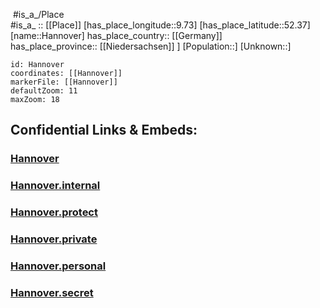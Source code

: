 ﻿---
location:
- 52.37
- 9.73
mapzoom:
- 7
- 12
mapmarker: city
type: City
tags:
- geo/City
SpocWebEntityId: 30760
isDeleted: false
confidential: public
has_id_wikidata: Q1715
instance_of:
- "[[_Standards/WikiData/WD~district capital,134626]]"
- "[[_Standards/WikiData/WD~big city,1549591]]"
- "[[_Standards/WikiData/WD~special municipality association of Germany,1780389]]"
- "[[_Standards/WikiData/WD~state capital in Germany,14784328]]"
- "[[_Standards/WikiData/WD~urban municipality in Germany,42744322]]"
located_in_or_next_to_body_of_water:
- '[[_Standards/WikiData/WD~Leine,161051]]'
- '[[_Standards/WikiData/WD~Maschsee,315045]]'
- '[[_Standards/WikiData/WD~Ihme,464568]]'
- "[[_Standards/WikiData/WD~Mittelland Canal,48480]]"
capital_of:
- "[[_Standards/WikiData/WD~Kingdom of Hanover,164079]]"
- "[[_Standards/WikiData/WD~Principality of Calenberg,565812]]"
- "[[_Standards/WikiData/WD~Electorate of Hanover,706018]]"
- "[[_Standards/WikiData/WD~Province of Hanover,819125]]"
- "[[_Standards/WikiData/WD~Lower Saxony,1197]]"
- "[[_Standards/WikiData/WD~Hanover region,5963]]"
Köppen_climate_classification: "[[_Standards/WikiData/WD~oceanic climate,182090]]"
twinned_administrative_body:
- '[[_Standards/WikiData/WD~Blantyre,188693]]'
- "[[_Standards/WikiData/WD~Newcastle upon Tyne,1425428]]"
- '[[_Standards/WikiData/WD~Poznań,268]]'
- '[[_Standards/WikiData/WD~Montreal,340]]'
- "[[_Standards/WikiData/WD~La Paz,1491]]"
- '[[_Standards/WikiData/WD~Leipzig,2079]]'
- '[[_Standards/WikiData/WD~Perpignan,6730]]'
- '[[_Standards/WikiData/WD~Bristol,23154]]'
- '[[_Standards/WikiData/WD~Rouen,30974]]'
- '[[_Standards/WikiData/WD~Hiroshima,34664]]'
- "[[_Standards/WikiData/WD~Kansas City,41819]]"
described_by_source:
- "[[_Standards/WikiData/WD~Regesta Imperii,316838]]"
- "[[_Standards/WikiData/WD~Encyclopædia Britannica 11th edition,867541]]"
- "[[_Standards/WikiData/WD~The Nuttall Encyclopædia,3181656]]"
- "[[_Standards/WikiData/WD~Jewish Encyclopedia of Brockhaus and Efron,4173137]]"
- "[[_Standards/WikiData/WD~Meyers Konversations-Lexikon, 4th edition (1885–1890),19219752]]"
- "[[_Standards/WikiData/WD~Topographia Braunschweig Lüneburg,19230666]]"
- "[[_Standards/WikiData/WD~Great Soviet Encyclopedia (1926–1947),20078554]]"
contains_the_administrative_territorial_entity:
- '[[_Standards/WikiData/WD~Ahlem-Badenstedt-Davenstedt,400430]]'
- '[[_Standards/WikiData/WD~Herrenhausen-Stöcken,470577]]'
- '[[_Standards/WikiData/WD~Mitte,883803]]'
- '[[_Standards/WikiData/WD~Bothfeld-Vahrenheide,894709]]'
- '[[_Standards/WikiData/WD~Vahrenwald-List,915149]]'
- '[[_Standards/WikiData/WD~Buchholz-Kleefeld,998471]]'
- '[[_Standards/WikiData/WD~Döhren-Wülfel,1271022]]'
- '[[_Standards/WikiData/WD~Ricklingen,1417763]]'
- '[[_Standards/WikiData/WD~Kirchrode-Bemerode-Wülferode,1743368]]'
- '[[_Standards/WikiData/WD~Linden-Limmer,1826001]]'
- '[[_Standards/WikiData/WD~Misburg-Anderten,1938597]]'
- '[[_Standards/WikiData/WD~Nord,1997469]]'
- '[[_Standards/WikiData/WD~Südstadt-Bult,2381488]]'
shares_border_with:
- '[[_Standards/WikiData/WD~Isernhagen,514571]]'
- '[[_Standards/WikiData/WD~Hemmingen,534259]]'
- '[[_Standards/WikiData/WD~Gehrden,549864]]'
- '[[_Standards/WikiData/WD~Ronnenberg,555643]]'
- '[[_Standards/WikiData/WD~Sehnde,625095]]'
- '[[_Standards/WikiData/WD~Devese,1206728]]'
- '[[_Standards/WikiData/WD~Hemmingen-Westerfeld,1604857]]'
- '[[_Standards/WikiData/WD~Garbsen,4001]]'
- '[[_Standards/WikiData/WD~Langenhagen,4158]]'
- '[[_Standards/WikiData/WD~Lehrte,7057]]'
- '[[_Standards/WikiData/WD~Laatzen,14856]]'
- '[[_Standards/WikiData/WD~Seelze,16052]]'
member_of:
- "[[_Standards/WikiData/WD~Mayors for Peace,747279]]"
- "[[_Standards/WikiData/WD~Creative Cities Network,1139352]]"
- "[[_Standards/WikiData/WD~Climate Alliance,1768108]]"
- "[[_Standards/WikiData/WD~Niedersächsischer Städtetag,1988624]]"
- "[[_Standards/WikiData/WD~International Cities of Refuge Network,15477956]]"
archives_at: "[[_Standards/WikiData/WD~Municipal Archive Hannover,1310039]]"
list_of_monuments:
- "[[_Standards/WikiData/WD~list of cultural heritage monuments in Hanover,1556926]]"
- '[[_Standards/WikiData/WD~Q50841704,50841704]]'
head_of_government: "[[_Standards/WikiData/WD~Belit Onay,15787522]]"
visitor_center: "[[_Standards/WikiData/WD~Hannover Marketing und Tourismus,27979581]]"
said_to_be_the_same_as: '[[_Standards/WikiData/WD~Q32052205,32052205]]'
topic_s_main_Wikimedia_portal: '[[_Standards/WikiData/WD~Portal_Hannover,70488594]]'
economy_of_topic: "[[_Standards/WikiData/WD~economy of Hanover,100868317]]"
BHCL_UUID: c9991e7e-b7bf-4e33-af13-c5e87b82a0f8
tabular_population: "http://commons.wikimedia.org/data/main/Data:Population+of+Hannover,+Germany.tab"
ISNI: 0000000123315273
demonym:
- hannoverià
- hannoveriana
- hannoverians
- hannoverianes
- Hannoveraner
- Hannoveranerin
- Hannoveranerinnen
logo_image: "http://commons.wikimedia.org/wiki/Special:FilePath/Hannover%20logo%20%282024%29.svg"
coordinates_of_easternmost_point: "Point(9.9184 52.4034)"
coordinates_of_westernmost_point: "Point(9.60445 52.39699)"
located_in_on_physical_feature: "[[_Standards/WikiData/WD~Hanover region,5963]]"
located_in_the_administrative_territorial_entity: "[[_Standards/WikiData/WD~Hanover region,5963]]"
located_in_time_zone:
- '[[_Standards/WikiData/WD~UTC+01_00,6655]]'
- '[[_Standards/WikiData/WD~UTC+02_00,6723]]'
country: '[[_Standards/WikiData/WD~Germany,183]]'
elevation_above_sea_level: 55
licence_plate_code: H
local_dialing_code: 511
area: 204.15
short_name: Han
social_media_followers:
- 28981
- 35873
native_label: Hannover
official_name: Hannover
population: 548186
WOEID: 657169
time_of_earliest_written_record: 1150-01-01
Commons_gallery: Hannover
Commons_category: Hannover
U_S_National_Archives_Identifier: 10036554
geoshape: "http://commons.wikimedia.org/data/main/Data:Hannover.map"
coat_of_arms_image: "http://commons.wikimedia.org/wiki/Special:FilePath/Coat%20of%20arms%20of%20Hannover.svg"
flag_image: "http://commons.wikimedia.org/wiki/Special:FilePath/Flagge%20Hannover.svg"
montage_image: "http://commons.wikimedia.org/wiki/Special:FilePath/Hannover%20collage.png"
locator_map_image: "http://commons.wikimedia.org/wiki/Special:FilePath/Hannover%20in%20H.svg"
page_banner: "http://commons.wikimedia.org/wiki/Special:FilePath/Hanover%20banner%201.jpg"
aerial_view: "http://commons.wikimedia.org/wiki/Special:FilePath/Luftbild%20Hannover%20Rathaus.JPG"
image: "http://commons.wikimedia.org/wiki/Special:FilePath/Neues%20Rathaus%20Hannover%202013.jpg"
place_name_sign: "http://commons.wikimedia.org/wiki/Special:FilePath/Ortstafel%20Landeshauptstadt%20Hannover%20Stadtteil%20Brinker%20Hafen.jpg"
official_website: "https://www.hannover.de/"
German_regional_key: 032410001001
German_municipality_key: 03241001
postal_code: 30159–30659
Provenio_UUID: 736fb46a-e612-4368-b5ca-ee02e2051076
NUTS_code: DE921
subreddit: hannover
X_Twitter_username: hannover
Image_Archive_Herder_Institute: Q1715
coordinates_of_southernmost_point: "Point(9.8523 52.3052)"
coordinate_location: "Point(9.738611111 52.374444444)"
coordinates_of_northernmost_point: "Point(9.78113 52.45434)"
---

﻿
 #is_a_/Place  
#is_a_ :: [[Place]] 
[has_place_longitude::9.73] 
[has_place_latitude::52.37] 
[name::Hannover] 
has_place_country:: [[Germany]]  
has_place_province:: [[Niedersachsen]] ] 
[Population::] 
[Unknown::] 


```leaflet
id: Hannover
coordinates: [[Hannover]] 
markerFile: [[Hannover]] 
defaultZoom: 11 
maxZoom: 18
```


## Confidential Links & Embeds: 

### [Hannover](/_public/Earth/Continent/Europe/Europe~Central/Germany/Germany~West/Niedersachsen/counties~Niedersachsen/Region_Hannover/cities~Region_Hannover/Hannover/boroughs~Hannover/Hannover.md) 

### [Hannover.internal](/_internal/Earth/Continent/Europe/Europe~Central/Germany/Germany~West/Niedersachsen/counties~Niedersachsen/Region_Hannover/cities~Region_Hannover/Hannover/boroughs~Hannover/Hannover.internal.md) 

### [Hannover.protect](/_protect/Earth/Continent/Europe/Europe~Central/Germany/Germany~West/Niedersachsen/counties~Niedersachsen/Region_Hannover/cities~Region_Hannover/Hannover/boroughs~Hannover/Hannover.protect.md) 

### [Hannover.private](/_private/Earth/Continent/Europe/Europe~Central/Germany/Germany~West/Niedersachsen/counties~Niedersachsen/Region_Hannover/cities~Region_Hannover/Hannover/boroughs~Hannover/Hannover.private.md) 

### [Hannover.personal](/_personal/Earth/Continent/Europe/Europe~Central/Germany/Germany~West/Niedersachsen/counties~Niedersachsen/Region_Hannover/cities~Region_Hannover/Hannover/boroughs~Hannover/Hannover.personal.md) 

### [Hannover.secret](/_secret/Earth/Continent/Europe/Europe~Central/Germany/Germany~West/Niedersachsen/counties~Niedersachsen/Region_Hannover/cities~Region_Hannover/Hannover/boroughs~Hannover/Hannover.secret.md) 
